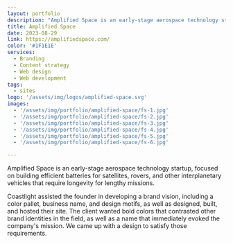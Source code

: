 ```yaml
---
layout: portfolio
description: "Amplified Space is an early-stage aerospace technology startup, focused on building efficient batteries for satellites, rovers, and other interplanetary vehicles that require longevity for lengthy missions."
title: Amplified Space
date: 2023-08-29
link: https://amplifiedspace.com/
color: '#1F1E1E'
services:
  - Branding
  - Content strategy
  - Web design
  - Web development
tags: 
  - sites 
logo: '/assets/img/logos/amplified-space.svg'
images:
  - '/assets/img/portfolio/amplified-space/fs-1.jpg'
  - '/assets/img/portfolio/amplified-space/fs-2.jpg'
  - '/assets/img/portfolio/amplified-space/fs-3.jpg'
  - '/assets/img/portfolio/amplified-space/fs-4.jpg'
  - '/assets/img/portfolio/amplified-space/fs-5.jpg'
  - '/assets/img/portfolio/amplified-space/fs-6.jpg'

---
```


Amplified Space is an early-stage aerospace technology startup, focused on building efficient batteries for satellites, rovers, and other interplanetary vehicles that require longevity for lengthy missions.

Coastlight assisted the founder in developing a brand vision, including a color pallet, business name, and design motifs, as well as designed, built, and hosted their site. The client wanted bold colors that contrasted other brand identities in the field, as well as a name that immediately evoked the company's mission. We came up with a design to satisfy those requirements.  